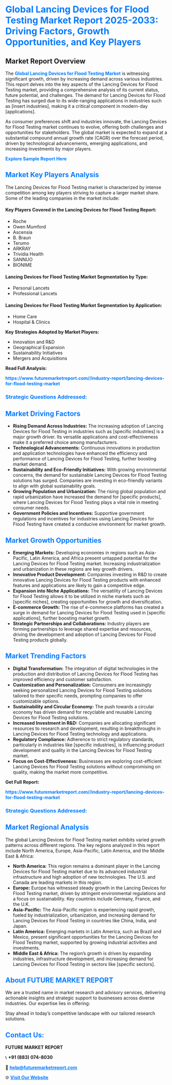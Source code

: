 <h1 style="color: #007BFF;">Global Lancing Devices for Flood Testing Market Report 2025-2033: Driving Factors, Growth Opportunities, and Key Players</h1>

<section id="overview">
<h2>Market Report Overview</h2>
<p>The <a href="https://www.futuremarketreport.com//industry-report/lancing-devices-for-flood-testing-market" style="color: #007BFF; text-decoration: none;"><strong>Global Lancing Devices for Flood Testing Market</strong></a> is witnessing significant growth, driven by increasing demand across various industries. This report delves into the key aspects of the Lancing Devices for Flood Testing market, providing a comprehensive analysis of its current status, future potential, and challenges. The demand for Lancing Devices for Flood Testing has surged due to its wide-ranging applications in industries such as [insert industries], making it a critical component in modern-day [applications].</p>
<p>As consumer preferences shift and industries innovate, the Lancing Devices for Flood Testing market continues to evolve, offering both challenges and opportunities for stakeholders. The global market is expected to expand at a substantial compound annual growth rate (CAGR) over the forecast period, driven by technological advancements, emerging applications, and increasing investments by major players.</p>
</section>

<section id="overview">
<p><a href="https://www.futuremarketreport.com//request-sample/reportId=92495" style="color: #007BFF; text-decoration: none;"><strong>Explore Sample Report Here</strong></a></p>
</section>

<section id="key-players">
<h2 style="color: #007BFF;">Market Key Players Analysis</h2>
<p>The Lancing Devices for Flood Testing market is characterized by intense competition among key players striving to capture a larger market share. Some of the leading companies in the market include:</p>
<h4>Key Players Covered in the Lancing Devices for Flood Testing Report:</h4>
<ul><li>Roche</li><li>Owen Mumford</li><li>Ascensia</li><li>B. Braun</li><li>Terumo</li><li>ARKRAY</li><li>Trividia Health</li><li>SANNUO</li><li>BIONIME</li></ul>
<h4>Lancing Devices for Flood Testing Market Segmentation by Type:</h4>
<ul><li>Personal Lancets</li><li>Professional Lancets</li></ul>

<h4>Lancing Devices for Flood Testing Market Segmentation by Application:</h4>
<ul><li>Home Care</li><li>Hospital &amp; Clinics</li></ul>
<p><strong>Key Strategies Adopted by Market Players:</strong></p>
<ul>
<li>Innovation and R&D</li>
<li>Geographical Expansion</li>
<li>Sustainability Initiatives</li>
<li>Mergers and Acquisitions</li>
</ul>
</section>

<section>
<p><strong>Read Full Analysis: </strong></p><a href="https://www.futuremarketreport.com//industry-report/lancing-devices-for-flood-testing-market" style="color: #007BFF; text-decoration: none;"><strong>https://www.futuremarketreport.com//industry-report/lancing-devices-for-flood-testing-market</strong></a>
<h3 style="color: #007BFF;">Strategic Questions Addressed:</h3>
</section>

<section id="driving-factors">
<h2 style="color: #007BFF;">Market Driving Factors</h2>
<ul>
<li><strong>Rising Demand Across Industries:</strong> The increasing adoption of Lancing Devices for Flood Testing in industries such as [specific industries] is a major growth driver. Its versatile applications and cost-effectiveness make it a preferred choice among manufacturers.</li>
<li><strong>Technological Advancements:</strong> Continuous innovations in production and application technologies have enhanced the efficiency and performance of Lancing Devices for Flood Testing, further boosting market demand.</li>
<li><strong>Sustainability and Eco-Friendly Initiatives:</strong> With growing environmental concerns, the demand for sustainable Lancing Devices for Flood Testing solutions has surged. Companies are investing in eco-friendly variants to align with global sustainability goals.</li>
<li><strong>Growing Population and Urbanization:</strong> The rising global population and rapid urbanization have increased the demand for [specific products], where Lancing Devices for Flood Testing plays a vital role in meeting consumer needs.</li>
<li><strong>Government Policies and Incentives:</strong> Supportive government regulations and incentives for industries using Lancing Devices for Flood Testing have created a conducive environment for market growth.</li>
</ul>
</section>

<section id="growth-opportunities">
<h2 style="color: #007BFF;">Market Growth Opportunities</h2>
<ul>
<li><strong>Emerging Markets:</strong> Developing economies in regions such as Asia-Pacific, Latin America, and Africa present untapped potential for the Lancing Devices for Flood Testing market. Increasing industrialization and urbanization in these regions are key growth drivers.</li>
<li><strong>Innovative Product Development:</strong> Companies investing in R&D to create innovative Lancing Devices for Flood Testing products with enhanced features and applications are likely to gain a competitive edge.</li>
<li><strong>Expansion into Niche Applications:</strong> The versatility of Lancing Devices for Flood Testing allows it to be utilized in niche markets such as [specific niches], creating opportunities for growth and diversification.</li>
<li><strong>E-commerce Growth:</strong> The rise of e-commerce platforms has created a surge in demand for Lancing Devices for Flood Testing used in [specific applications], further boosting market growth.</li>
<li><strong>Strategic Partnerships and Collaborations:</strong> Industry players are forming partnerships to leverage shared expertise and resources, driving the development and adoption of Lancing Devices for Flood Testing products globally.</li>
</ul>
</section>

<section id="trending-factors">
<h2 style="color: #007BFF;">Market Trending Factors</h2>
<ul>
<li><strong>Digital Transformation:</strong> The integration of digital technologies in the production and distribution of Lancing Devices for Flood Testing has improved efficiency and customer satisfaction.</li>
<li><strong>Customization and Personalization:</strong> Consumers are increasingly seeking personalized Lancing Devices for Flood Testing solutions tailored to their specific needs, prompting companies to offer customizable options.</li>
<li><strong>Sustainability and Circular Economy:</strong> The push towards a circular economy has driven demand for recyclable and reusable Lancing Devices for Flood Testing solutions.</li>
<li><strong>Increased Investment in R&D:</strong> Companies are allocating significant resources to research and development, resulting in breakthroughs in Lancing Devices for Flood Testing technology and applications.</li>
<li><strong>Regulatory Compliance:</strong> Adherence to strict regulatory standards, particularly in industries like [specific industries], is influencing product development and quality in the Lancing Devices for Flood Testing market.</li>
<li><strong>Focus on Cost-Effectiveness:</strong> Businesses are exploring cost-efficient Lancing Devices for Flood Testing solutions without compromising on quality, making the market more competitive.</li>
</ul>
</section>

<section>
<p><strong>Get Full Report: </strong></p><a href="https://www.futuremarketreport.com//industry-report/lancing-devices-for-flood-testing-market" style="color: #007BFF; text-decoration: none;"><strong>https://www.futuremarketreport.com//industry-report/lancing-devices-for-flood-testing-market</strong></a>
<h3 style="color: #007BFF;">Strategic Questions Addressed:</h3>
</section>


<section id="regional-analysis">
<h2 style="color: #007BFF;">Market Regional Analysis</h2>
<p>The global Lancing Devices for Flood Testing market exhibits varied growth patterns across different regions. The key regions analyzed in this report include North America, Europe, Asia-Pacific, Latin America, and the Middle East & Africa:</p>
<ul>
<li><strong>North America:</strong> This region remains a dominant player in the Lancing Devices for Flood Testing market due to its advanced industrial infrastructure and high adoption of new technologies. The U.S. and Canada are leading markets in this region.</li>
<li><strong>Europe:</strong> Europe has witnessed steady growth in the Lancing Devices for Flood Testing market, driven by stringent environmental regulations and a focus on sustainability. Key countries include Germany, France, and the U.K.</li>
<li><strong>Asia-Pacific:</strong> The Asia-Pacific region is experiencing rapid growth, fueled by industrialization, urbanization, and increasing demand for Lancing Devices for Flood Testing in countries like China, India, and Japan.</li>
<li><strong>Latin America:</strong> Emerging markets in Latin America, such as Brazil and Mexico, present significant opportunities for the Lancing Devices for Flood Testing market, supported by growing industrial activities and investments.</li>
<li><strong>Middle East & Africa:</strong> The region’s growth is driven by expanding industries, infrastructure development, and increasing demand for Lancing Devices for Flood Testing in sectors like [specific sectors].</li>
</ul>
</section>

<footer>
<h2 style="color: #007BFF;">About FUTURE MARKET REPORT</h2>
<p>We are a trusted name in market research and advisory services, delivering actionable insights and strategic support to businesses across diverse industries. Our expertise lies in offering:</p>

<p>Stay ahead in today’s competitive landscape with our tailored research solutions.</p>

<h2 style="color: #007BFF;">Contact Us:</h2>
<p><strong>FUTURE MARKET REPORT</strong></p>
<p>📞 <strong>+91 (883) 074-8030</strong></p>
<p>📧 <strong><a href="mailto:help@futuremarketreport.com" style="color: #007BFF;">help@futuremarketreport.com</a></strong></p>
<p>🌐 <strong><a href="https://www.futuremarketreport.com/" style="color: #007BFF;">Visit Our Website</a></strong></p>
</footer>